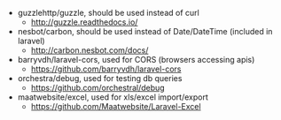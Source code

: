  - guzzlehttp/guzzle, should be used instead of curl
    - http://guzzle.readthedocs.io/
 - nesbot/carbon, should be used instead of Date/DateTime (included in laravel)
    - http://carbon.nesbot.com/docs/
 - barryvdh/laravel-cors, used for CORS (browsers accessing apis)
    - https://github.com/barryvdh/laravel-cors
 - orchestra/debug, used for testing db queries
    - https://github.com/orchestral/debug 
 - maatwebsite/excel, used for xls/excel import/export
    - https://github.com/Maatwebsite/Laravel-Excel
